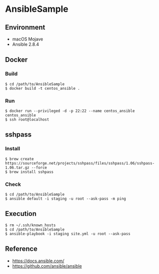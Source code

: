 # AnsibleSample

## Environment
- macOS Mojave
- Ansible 2.8.4

## Docker

### Build
```
$ cd /path/to/AnsibleSample
$ docker build -t centos_ansible .
```

### Run
```
$ docker run --privileged -d -p 22:22 --name centos_ansible centos_ansible
$ ssh root@localhost
```

## sshpass

### Install
```
$ brew create https://sourceforge.net/projects/sshpass/files/sshpass/1.06/sshpass-1.06.tar.gz --force
$ brew install sshpass
```

### Check
```
$ cd /path/to/AnsibleSample
$ ansible default -i staging -u root --ask-pass -m ping
```

## Execution
```
$ rm ~/.ssh/known_hosts
$ cd /path/to/AnsibleSample
$ ansible-playbook -i staging site.yml -u root --ask-pass
```

## Reference
- https://docs.ansible.com/
- https://github.com/ansible/ansible
